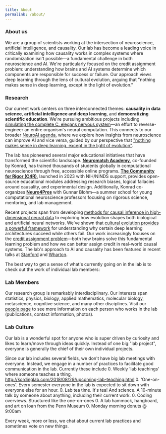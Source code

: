 ```yaml
---
title: About
permalink: /about/
---
```


### About us
We are a group of scientists working at the intersection of neuroscience, artificial intelligence, and causality. Our lab has become a leading voice in critically examining how causality works in complex systems where randomization isn't possible—a fundamental challenge in both neuroscience and AI. We're particularly focused on the credit assignment problem: understanding how brains and AI systems determine which components are responsible for success or failure. Our approach views deep learning through the lens of cultural evolution, arguing that "nothing makes sense in deep learning, except in the light of evolution."

### Research
Our current work centers on three interconnected themes: **causality in data science**, **artificial intelligence and deep learning**, and **democratizing scientific education**. We're pursuing ambitious projects including [simulating the complete C. elegans nervous system](https://arxiv.org/abs/2308.06578)—an effort to reverse-engineer an entire organism's neural computation. This connects to our broader [NeuroAI agenda](https://www.nature.com/articles/s41467-023-37180-x), where we explore how insights from neuroscience can improve AI and vice versa, guided by our perspective that ["nothing makes sense in deep learning, except in the light of evolution"](https://arxiv.org/abs/2205.10320).

The lab has pioneered several major educational initiatives that have transformed the scientific landscape. **[Neuromatch Academy](https://neuromatch.io/)**, co-founded by Konrad, has trained thousands of students globally in computational neuroscience through free, accessible online programs. **[The Community for Rigor (C4R)](https://c4r.io)**, launched in 2023 with NIH/NINDS support, provides open-source educational modules addressing research biases, logical fallacies around causality, and experimental design. Additionally, Konrad co-organizes **[Neuro4Pros](http://compneurosci.com/Neuro4Pros/index.html)** with Gunnar Blohm—a summer school for young computational neuroscience professors focusing on rigorous science, mentoring, and lab management.

Recent projects span from developing [methods for causal inference in high-dimensional neural data](https://journals.plos.org/ploscompbiol/article?id=10.1371/journal.pcbi.1011574) to exploring how evolution shapes both biological and artificial neural networks. We've shown that [cultural evolution provides a powerful framework](https://arxiv.org/abs/2205.10320) for understanding why certain deep learning architectures succeed while others fail. Our work increasingly focuses on the [credit assignment problem](https://arxiv.org/abs/1906.00889)—both how brains solve this fundamental learning problem and how we can better assign credit in real-world causal systems. The lab's approach to AI and causality has been featured in recent talks at [Stanford](https://symsys.stanford.edu/events/konrad-kording-causality-neuroscience) and [Wharton](https://neuro.wharton.upenn.edu/events-hq/a1W3a000004DbNpEAK/).

The best way to get a sense of what's currently going on in the lab is to check out the work of individual lab members:

### Lab Members

Our research group is remarkably interdisciplinary. Our interests span statistics, physics, biology, applied mathematics, molecular biology, metascience, cognitive science, and many other disciplines. Visit our [people page](http://kordinglab.com/people/) to see more information on each person who works in the lab (publications, contact information, photos).

### Lab Culture

Our lab is a wonderful spot for anyone who is super driven by curiosity and likes to learn/move through ideas quickly. Instead of one big "lab project", everyone is generally the chief of their own individual projects.

Since our lab includes several fields, we don't have big lab meetings with everyone. Instead, we engage in a number of practices to facilitate good communication in the lab. Currently these include
0. Weekly 'lab teachings' where someone teaches a thing. http://kordinglab.com/2018/08/29/upcoming-lab-teaching.html
0. 'One-on-ones'. Every semester everyone in the lab is expected to sit down with everyone else for an hour.
0. Lab tea time. It's tea! And science. A 10-minute talk by someone about anything, including their current work.
0. Coding overviews. Structured like the one-on-ones
0. A lab hammock, hangboard, and art on loan from the Penn Museum
0. Monday morning donuts @ 9:00am

Every week, more or less, we chat about current lab practices and sometimes vote on new things.
